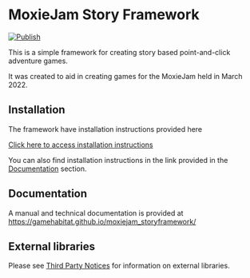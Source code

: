 # MoxieJam Story Framework

[![Publish](https://github.com/gamehabitat/moxiejam_storyframework/actions/workflows/publish.yml/badge.svg)](https://github.com/gamehabitat/moxiejam_storyframework/actions/workflows/publish.yml)

This is a simple framework for creating story based point-and-click adventure games.

It was created to aid in creating games for the MoxieJam held in March 2022.

## Installation

The framework have installation instructions provided here

[Click here to access installation instructions](Documentation~/manual/install.md)

You can also find installation instructions in the link provided in the [Documentation](#documentation) section.

## Documentation

A manual and technical documentation is provided at https://gamehabitat.github.io/moxiejam_storyframework/ 

## External libraries

Please see [Third Party Notices](Third%20Party%20Notices.md) for information on external libraries.
